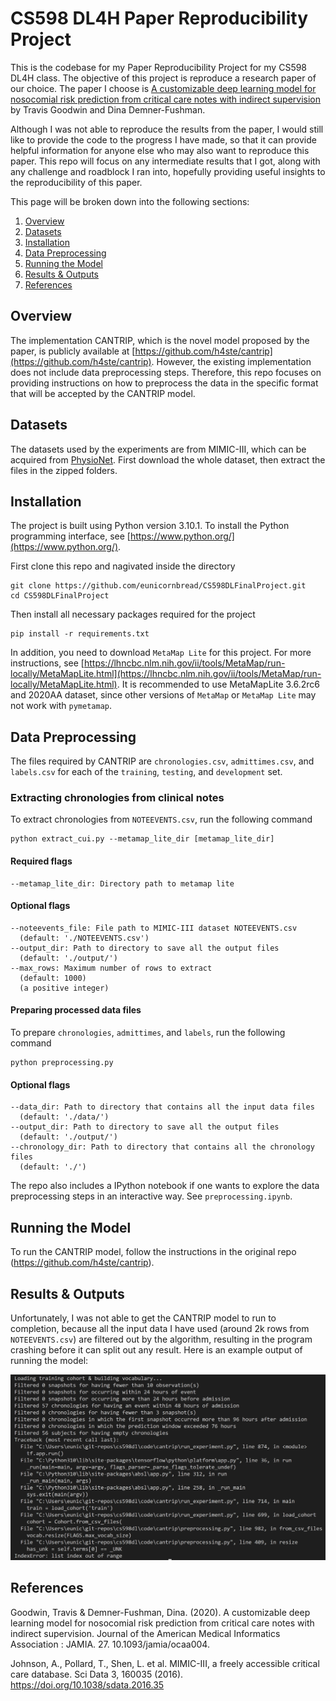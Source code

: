 # CS598 DL4H Paper Reproducibility Project

This is the codebase for my Paper Reproducibility Project for my CS598 DL4H class. The objective of this project is reproduce a research paper of our choice. The paper I choose is [A customizable deep learning model for nosocomial risk prediction from critical care notes with indirect supervision](https://www.researchgate.net/publication/339351290_A_customizable_deep_learning_model_for_nosocomial_risk_prediction_from_critical_care_notes_with_indirect_supervision) by Travis Goodwin and Dina Demner-Fushman. 

Although I was not able to reproduce the results from the paper, I would still like to provide the code to the progress I have made, so that it can provide helpful information for anyone else who may also want to reproduce this paper. This repo will focus on any intermediate results that I got, along with any challenge and roadblock I ran into, hopefully providing useful insights to the reproducibility of this paper. 

This page will be broken down into the following sections:

1. [Overview](#Overview)
2. [Datasets](#Datasets)
3. [Installation](#Installation)
3. [Data Preprocessing](#data-preprocessing)
4. [Running the Model](#running-the-model)
5. [Results & Outputs](#results--outputs)
6. [References](#References)


## Overview


The implementation CANTRIP, which is the novel model proposed by the paper, is publicly available at [https://github.com/h4ste/cantrip](https://github.com/h4ste/cantrip). However, the existing implementation does not include data preprocessing steps. Therefore, this repo focuses on providing instructions on how to preprocess the data in the specific format that will be accepted by the CANTRIP model. 


## Datasets


The datasets used by the experiments are from MIMIC-III, which can be acquired from [PhysioNet](https://physionet.org/). First download the whole dataset, then extract the files in the zipped folders. 


## Installation

The project is built using Python version 3.10.1. To install the Python programming interface, see [https://www.python.org/](https://www.python.org/). 

First clone this repo and nagivated inside the directory
```
git clone https://github.com/eunicornbread/CS598DLFinalProject.git
cd CS598DLFinalProject
```

Then install all necessary packages required for the project
```
pip install -r requirements.txt
```

In addition, you need to download `MetaMap Lite` for this project. For more instructions, see [https://lhncbc.nlm.nih.gov/ii/tools/MetaMap/run-locally/MetaMapLite.html](https://lhncbc.nlm.nih.gov/ii/tools/MetaMap/run-locally/MetaMapLite.html). It is recommended to use MetaMapLite 3.6.2rc6 and 2020AA dataset, since other versions of `MetaMap` or `MetaMap Lite` may not work with `pymetamap`.




## Data Preprocessing

The files required by CANTRIP are `chronologies.csv`, `admittimes.csv`, and `labels.csv` for each of the `training`, `testing`, and `development` set. 

### Extracting chronologies from clinical notes

To extract chronologies from `NOTEEVENTS.csv`, run the following command
```
python extract_cui.py --metamap_lite_dir [metamap_lite_dir]
```

#### Required flags

```
--metamap_lite_dir: Directory path to metamap lite
```

#### Optional flags

```
--noteevents_file: File path to MIMIC-III dataset NOTEEVENTS.csv
  (default: './NOTEEVENTS.csv')
--output_dir: Path to directory to save all the output files
  (default: './output/')
--max_rows: Maximum number of rows to extract
  (default: 1000)
  (a positive integer)
```

#### Preparing processed data files

To prepare `chronologies`, `admittimes`, and `labels`, run the following command
```
python preprocessing.py
```

#### Optional flags

```
--data_dir: Path to directory that contains all the input data files
  (default: './data/')
--output_dir: Path to directory to save all the output files
  (default: './output/')
--chronology_dir: Path to directory that contains all the chronology files
  (default: './')
```

The repo also includes a IPython notebook if one wants to explore the data preprocessing steps in an interactive way. See `preprocessing.ipynb`. 

## Running the Model

To run the CANTRIP model, follow the instructions in the original repo (https://github.com/h4ste/cantrip). 


## Results & Outputs

Unfortunately, I was not able to get the CANTRIP model to run to completion, because all the input data I have used (around 2k rows from `NOTEEVENTS.csv`) are filtered out by the algorithm, resulting in the program crashing before it can split out any result. Here is an example output of running the model: 

![Tux, the Linux mascot](./images/run-cantrip.png)

## References


Goodwin, Travis & Demner-Fushman, Dina. (2020). A customizable deep learning model for nosocomial risk prediction from critical care notes with indirect supervision. Journal of the American Medical Informatics Association : JAMIA. 27. 10.1093/jamia/ocaa004. 

Johnson, A., Pollard, T., Shen, L. et al. MIMIC-III, a freely accessible critical care database. Sci Data 3, 160035 (2016). https://doi.org/10.1038/sdata.2016.35

<!-- docker build -t spark_docker . 
navigate to folder mimic-on-spark
(in cmd, in other terminals, need to replace %cd% with the absolute path) docker run -it -v %cd%:/my_repo spark_docker bin/bash


in the docker container
cd my_repo/
install gradle in container
follow this link: https://linuxize.com/post/how-to-install-gradle-on-ubuntu-18-04/

wget https://services.gradle.org/distributions/gradle-5.0-bin.zip -P /tmp
sudo unzip -d /opt/gradle /tmp/gradle-*.zip
ls /opt/gradle/gradle-5.0

vim /etc/profile.d/gradle.sh

paste the following code:
export GRADLE_HOME=/opt/gradle/gradle-5.0
export PATH=${GRADLE_HOME}/bin:${PATH}

sudo chmod +x /etc/profile.d/gradle.sh
source /etc/profile.d/gradle.sh

<!-- verify Gradle is installed properly -->
<!-- gradle -v -->
<!-- output -->
<!-- Welcome to Gradle 5.0!

Here are the highlights of this release:
 - Kotlin DSL 1.0
 - Task timeouts
 - Dependency alignment aka BOM support
 - Interactive `gradle init`

For more details see https://docs.gradle.org/5.0/release-notes.html


------------------------------------------------------------
Gradle 5.0
------------------------------------------------------------

Build time:   2018-11-26 11:48:43 UTC
Revision:     7fc6e5abf2fc5fe0824aec8a0f5462664dbcd987

Kotlin DSL:   1.0.4
Kotlin:       1.3.10
Groovy:       2.5.4
Ant:          Apache Ant(TM) version 1.9.13 compiled on July 10 2018
JVM:          1.8.0_312 (Private Build 25.312-b07)
OS:           Linux 5.4.72-microsoft-standard-WSL2 amd64
 -->


<!-- add the gradle wrapper -->
<!-- gradle wrapper -->
<!-- output -->
<!-- Starting a Gradle Daemon (subsequent builds will be faster)

BUILD SUCCESSFUL in 4s
1 actionable task: 1 executed -->

<!-- now we can compile following the repo instruction -->
<!-- ./gradlew jar

put csv files in a data folder

replace build.gradle file and gradle-wreapper.properties file since the original ones are outdated and will prevent compiling --> 